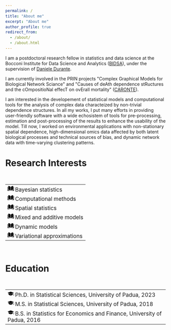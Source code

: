 ```yaml
---
permalink: /
title: "About me"
excerpt: "About me"
author_profile: true
redirect_from: 
  - /about/
  - /about.html
---
```


I am a postdoctoral research fellow in statistics and data science at the Bocconi Institute for Data Science and Analytics ([BIDSA](https://www.bidsa.unibocconi.eu/wps/wcm/connect/Site/Bidsa/Home)), under the supervision of [Daniele Durante](https://danieledurante.github.io/web/).

I am currently involved in the PRIN projects "Complex Graphical Models for Biological Network Sciance" and "Causes of deAth dependence stRuctures and the cOmpositioNal effecT on ovErall mortality" ([CARONTE](https://danieledurante.github.io/web/caronte.html)). 

I am interested in the developement of statistical models and computational tools for the analysis of complex data characteized by non-trivial dependence structures.
In all my works, I put many efforts in providing user-friendly software with a wide echosistem of tools for pre-processing, estimation and post-processing of the results to enhance the usability of the model.
Till now, I worked on environmental applications with non-stationary spatial dependence, high-dimensional omics data affected by both latent biological processes and technical sources of bias, and dynamic network data with time-varying clustering patterns.

Research Interests
======

<br>
<table border="0">
  <tr><td><img src="../images/index2.png" width="20"> <font style="font-size:17px"> 
    Bayesian statistics 
  </font></td></tr>
  <tr><td><img src="../images/index2.png" width="20"> <font style="font-size:17px"> 
    Computational methods 
  </font></td></tr>
  <tr><td><img src="../images/index2.png" width="20"> <font style="font-size:17px"> 
    Spatial statistics 
  </font></td></tr>
  <tr><td><img src="../images/index2.png" width="20"> <font style="font-size:17px"> 
    Mixed and additive models 
  </font></td></tr>
  <tr><td><img src="../images/index2.png" width="20"> <font style="font-size:17px"> 
    Dynamic models 
  </font></td></tr>
  <tr><td><img src="../images/index2.png" width="20"> <font style="font-size:17px"> 
    Variational approximations 
  </font></td></tr>
</table>
</br>

Education 
======

<br>
<table border="0">
  <tr><td><img src="../images/49944.png" width="20"> <font style="font-size:17px"> 
      Ph.D. in Statistical Sciences, University of Padua, 2023 
    </font></td></tr>
  <tr><td><img src="../images/49944.png" width="20"> <font style="font-size:17px"> 
      M.S. in Statistical Sciences, University of Padua, 2018 
    </font></td></tr>
  <tr><td><img src="../images/49944.png" width="20"> <font style="font-size:17px"> 
      B.S. in Statistics for Economics and Finance, University of Padua, 2016 
    </font></td></tr>
</table>
</br>
